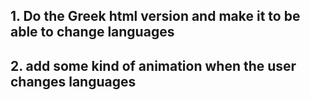 ## 1. Do the Greek html version and make it to be able to change languages
## 2. add some kind of animation when the user changes languages

